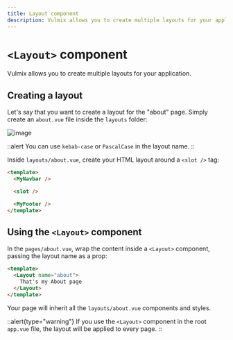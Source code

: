 ```yaml
---
title: Layout component
description: Vulmix allows you to create multiple layouts for your application.
---
```


# `<Layout>` component

Vulmix allows you to create multiple layouts for your application.

## Creating a layout

Let's say that you want to create a layout for the "about" page. Simply create an `about.vue` file inside the `layouts` folder:

![image](https://user-images.githubusercontent.com/8026741/193365247-ee9b9a17-a591-46f7-b0e6-954acc837f6e.png)

::alert
You can use `kebab-case` or `PascalCase` in the layout name.
::

Inside `layouts/about.vue`, create your HTML layout around a `<slot />` tag:

```html [layouts/about.vue] {2,6}
<template>
  <MyNavbar />

  <slot />

  <MyFooter />
</template>
```

## Using the `<Layout>` component

In the `pages/about.vue`, wrap the content inside a `<Layout>` component, passing the layout name as a prop:

```html [pages/about.vue]
<template>
  <Layout name="about">
    That's my About page
  </Layout>
</template>
```

Your page will inherit all the `layouts/about.vue` components and styles.

::alert{type="warning"}
If you use the `<Layout>` component in the root `app.vue` file, the layout will be applied to every page.
::
